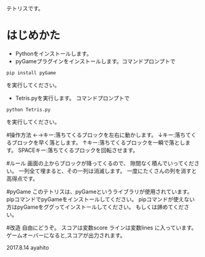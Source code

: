 テトリスです。

# はじめかた
+ Pythonをインストールします。
+ pyGameプラグインをインストールします。コマンドプロンプトで
```
pip install pyGame
```
を実行してください。
+ Tetris.pyを実行します。
コマンドプロンプトで
```
python Tetris.py
```
を実行してください。

#操作方法
←→キー:落ちてくるブロックを左右に動かします。
↓キー:落ちてくるブロックを早く落とします。
↑キー:落ちてくるブロックを一瞬で落とします。
SPACEキー:落ちてくるブロックを回転させます。

#ルール
画面の上からブロックが降ってくるので、
隙間なく積んでいってください。
一列全て埋まると、その一列は消滅します。
一度にたくさんの列を消すと高得点です。



#pyGame
このテトリスは、pyGameというライブラリが使用されています。
pipコマンドでpyGameをインストールしてください。
pipコマンドが使えない方はpyGameをググってインストールしてください。
もしくは諦めてください。

#改造
自由にどうぞ。
スコアは変数score
ラインは変数lines
に入っています。
ゲームオーバーになると,スコアが出力されます。

2017.8.14 ayahito